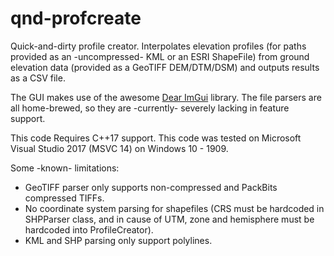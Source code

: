 # qnd-profcreate
Quick-and-dirty profile creator.
Interpolates elevation profiles (for paths provided as an -uncompressed- KML or an ESRI ShapeFile) from ground elevation data (provided as a GeoTIFF DEM/DTM/DSM) and outputs results as a CSV file.

The GUI makes use of the awesome [Dear ImGui](https://github.com/ocornut/imgui) library.
The file parsers are all home-brewed, so they are -currently- severely lacking in feature support.


This code Requires C++17 support. This code was tested on Microsoft Visual Studio 2017 (MSVC 14) on Windows 10 - 1909.


Some -known- limitations:
- GeoTIFF parser only supports non-compressed and PackBits compressed TIFFs.
- No coordinate system parsing for shapefiles (CRS must be hardcoded in SHPParser class, and in cause of UTM, zone and hemisphere must be hardcoded into ProfileCreator).
- KML and SHP parsing only support polylines.